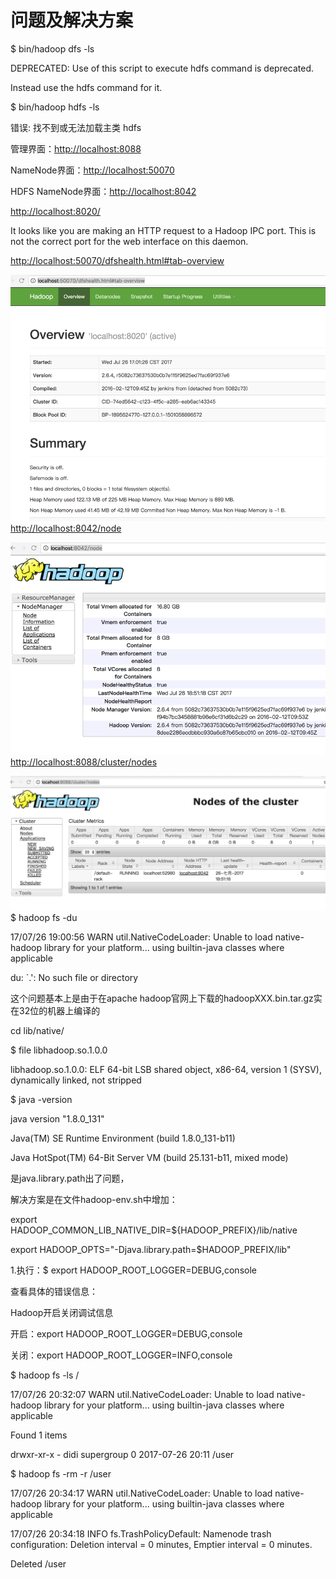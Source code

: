 # 问题及解决方案

$ bin/hadoop dfs -ls

DEPRECATED: Use of this script to execute hdfs command is deprecated.

Instead use the hdfs command for it.

$ bin/hadoop hdfs -ls

错误: 找不到或无法加载主类 hdfs

管理界面：[http://localhost:8088](http://localhost:8088)

NameNode界面：[http://localhost:50070](http://localhost:50070)

HDFS NameNode界面：[http://localhost:8042](http://localhost:8042)

[http://localhost:8020/](http://localhost:8020/)

It looks like you are making an HTTP request to a Hadoop IPC port. This is not the correct port for the web interface on this daemon.

[http://localhost:50070/dfshealth.html\#tab-overview](http://localhost:50070/dfshealth.html#tab-overview)

![](/assets/import1.png)[http://localhost:8042/node](http://localhost:8042/node)

![](/assets/import2.png)[http://localhost:8088/cluster/nodes](http://localhost:8088/cluster/nodes)

![](/assets/import3.png)$ hadoop fs -du

17/07/26 19:00:56 WARN util.NativeCodeLoader: Unable to load native-hadoop library for your platform... using builtin-java classes where applicable

du: \`.': No such file or directory

这个问题基本上是由于在apache hadoop官网上下载的hadoopXXX.bin.tar.gz实在32位的机器上编译的

cd lib/native/

$ file libhadoop.so.1.0.0

libhadoop.so.1.0.0: ELF 64-bit LSB shared object, x86-64, version 1 \(SYSV\), dynamically linked, not stripped

$   java -version

java version "1.8.0\_131"

Java\(TM\) SE Runtime Environment \(build 1.8.0\_131-b11\)

Java HotSpot\(TM\) 64-Bit Server VM \(build 25.131-b11, mixed mode\)

是java.library.path出了问题，

解决方案是在文件hadoop-env.sh中增加：

export HADOOP\_COMMON\_LIB\_NATIVE\_DIR=${HADOOP\_PREFIX}/lib/native

export HADOOP\_OPTS="-Djava.library.path=$HADOOP\_PREFIX/lib"

1.执行：$ export HADOOP\_ROOT\_LOGGER=DEBUG,console

查看具体的错误信息：

Hadoop开启关闭调试信息

开启：export HADOOP\_ROOT\_LOGGER=DEBUG,console

关闭：export HADOOP\_ROOT\_LOGGER=INFO,console

$ hadoop fs -ls /

17/07/26 20:32:07 WARN util.NativeCodeLoader: Unable to load native-hadoop library for your platform... using builtin-java classes where applicable

Found 1 items

drwxr-xr-x   - didi supergroup          0 2017-07-26 20:11 /user

$ hadoop fs -rm -r /user

17/07/26 20:34:17 WARN util.NativeCodeLoader: Unable to load native-hadoop library for your platform... using builtin-java classes where applicable

17/07/26 20:34:18 INFO fs.TrashPolicyDefault: Namenode trash configuration: Deletion interval = 0 minutes, Emptier interval = 0 minutes.

Deleted /user

